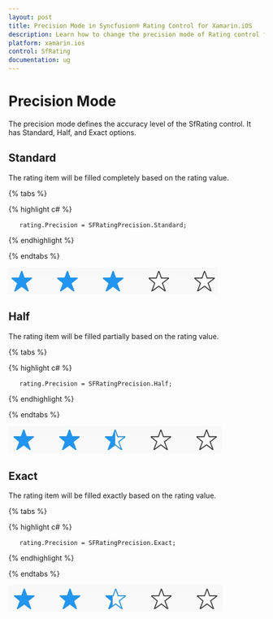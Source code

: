 ```yaml
---
layout: post
title: Precision Mode in Syncfusion® Rating Control for Xamarin.iOS
description: Learn how to change the precision mode of Rating control for Xamarin.iOS platform
platform: xamarin.ios
control: SfRating
documentation: ug
---
```


# Precision Mode

The precision mode defines the accuracy level of the SfRating control. It has Standard, Half, and Exact options.

## Standard

The rating item will be filled completely based on the rating value.

{% tabs %}

{% highlight c# %}

	   rating.Precision = SFRatingPrecision.Standard;

{% endhighlight %}

{% endtabs %}

![SfRating Standard Precision Mode](images/standard.jpg)

## Half

The rating item will be filled partially based on the rating value.

{% tabs %}

{% highlight c# %}

	   rating.Precision = SFRatingPrecision.Half;

{% endhighlight %}

{% endtabs %}

![SfRating Half Precision Mode](images/half.jpg)

## Exact

The rating item will be filled exactly based on the rating value.

{% tabs %}

{% highlight c# %}

	   rating.Precision = SFRatingPrecision.Exact;

{% endhighlight %}

{% endtabs %}

![SfRating Exact Precision Mode](images/exact.jpg)
